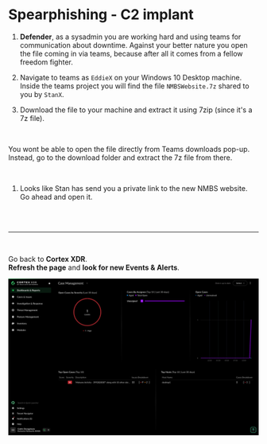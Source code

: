 # Spearphishing - C2 implant

1. **Defender**, as a sysadmin you are working hard and using teams for communication about downtime. Against your better nature you open the file coming in via teams, because after all it comes from a fellow freedom fighter.  

1. Navigate to teams as `EddieX` on your Windows 10 Desktop machine. Inside the teams project you will find the file `NMBSWebsite.7z` shared to you by `StanX`. 

1. Download the file to your machine and extract it using 7zip (since it's a 7z file).

<br>
<div class="purple">

You wont be able to open the file directly from Teams downloads pop-up. Instead, go to the download folder and extract the 7z file from there.
</div>
<br>

1. Looks like Stan has send you a private link to the new NMBS website. Go ahead and open it.


<br><br>

---

<br>

Go back to **Cortex XDR**.<br>
**Refresh the page** and **look for new Events & Alerts**.

![Cortex Dashboard](../../images/sliver_cortex_dashboard.jpg)
